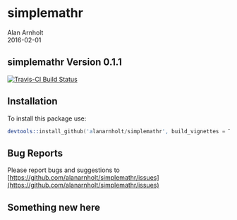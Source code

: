# simplemathr
Alan Arnholt  
2016-02-01  

## simplemathr Version 0.1.1

[![Travis-CI Build Status](https://travis-ci.org/alanarnholt/simplemathr.svg?branch=master)](https://travis-ci.org/alanarnholt/simplemathr)

## Installation

To install this package use:


```s
devtools::install_github('alanarnholt/simplemathr', build_vignettes = TRUE)
```

## Bug Reports

Please report bugs and suggestions to [https://github.com/alanarnholt/simplemathr/issues](https://github.com/alanarnholt/simplemathr/issues)

## Something new here
